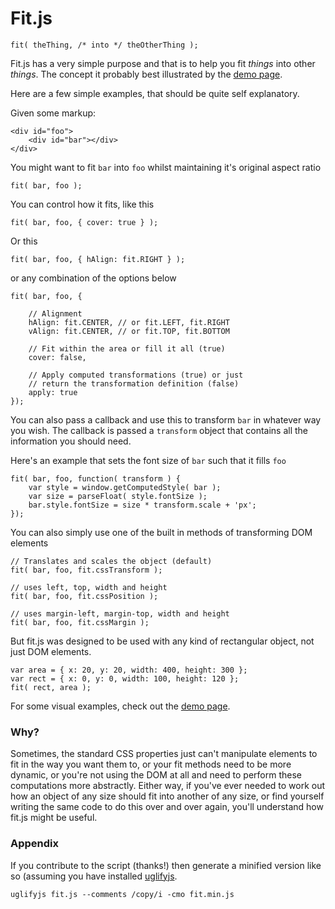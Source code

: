# Fit.js

    fit( theThing, /* into */ theOtherThing );
    
Fit.js has a very simple purpose and that is to help you fit _things_ into other _things_. The concept it probably best illustrated by the [demo page](http://soulwire.github.io/fit.js/).

Here are a few simple examples, that should be quite self explanatory.

Given some markup:

    <div id="foo">
        <div id="bar"></div>
    </div>

You might want to fit `bar` into `foo` whilst maintaining it's original aspect ratio

    fit( bar, foo );
    
You can control how it fits, like this

    fit( bar, foo, { cover: true } );
    
Or this

    fit( bar, foo, { hAlign: fit.RIGHT } );
    
or any combination of the options below

    fit( bar, foo, {
        
        // Alignment
        hAlign: fit.CENTER, // or fit.LEFT, fit.RIGHT
        vAlign: fit.CENTER, // or fit.TOP, fit.BOTTOM
        
        // Fit within the area or fill it all (true)
        cover: false,
        
        // Apply computed transformations (true) or just
        // return the transformation definition (false)
        apply: true
    });

You can also pass a callback and use this to transform `bar` in whatever way you wish. The callback is passed a `transform` object that contains all the information you should need.

Here's an example that sets the font size of `bar` such that it fills `foo`

    fit( bar, foo, function( transform ) {
        var style = window.getComputedStyle( bar );
        var size = parseFloat( style.fontSize );
        bar.style.fontSize = size * transform.scale + 'px';
    });

You can also simply use one of the built in methods of transforming DOM elements

    // Translates and scales the object (default)
    fit( bar, foo, fit.cssTransform );
    
    // uses left, top, width and height
    fit( bar, foo, fit.cssPosition );
    
    // uses margin-left, margin-top, width and height
    fit( bar, foo, fit.cssMargin );
    
But fit.js was designed to be used with any kind of rectangular object, not just DOM elements.

    var area = { x: 20, y: 20, width: 400, height: 300 };
    var rect = { x: 0, y: 0, width: 100, height: 120 };
    fit( rect, area );
    
For some visual examples, check out the [demo page](http://soulwire.github.io/fit.js/).

### Why?

Sometimes, the standard CSS properties just can't manipulate elements to fit in the way you want them to, or your fit methods need to be more dynamic, or you're not using the DOM at all and need to perform these computations more abstractly. Either way, if you've ever needed to work out how an object of any size should fit into another of any size, or find yourself writing the same code to do this over and over again, you'll understand how fit.js might be useful.

### Appendix
    
If you contribute to the script (thanks!) then generate a minified version like so (assuming you have installed [uglifyjs](http://lisperator.net/uglifyjs/).

    uglifyjs fit.js --comments /copy/i -cmo fit.min.js